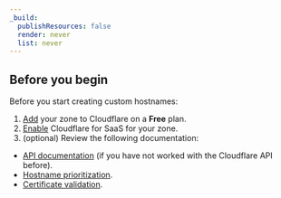 ```yaml
---
_build:
  publishResources: false
  render: never
  list: never
---
```


## Before you begin

Before you start creating custom hostnames:

1. [Add](/fundamentals/get-started/setup/add-site/) your zone to Cloudflare on a **Free** plan.
2. [Enable](/cloudflare-for-platforms/cloudflare-for-saas/start/enable/) Cloudflare for SaaS for your zone.
3. (optional) Review the following documentation:

  - [API documentation](/fundamentals/api/) (if you have not worked with the Cloudflare API before).
  - [Hostname prioritization](/ssl/reference/certificate-and-hostname-priority/#hostname-priority-ssl-for-saas).
  - [Certificate validation](/cloudflare-for-platforms/cloudflare-for-saas/security/certificate-management/issue-and-validate/validate-certificates/).
